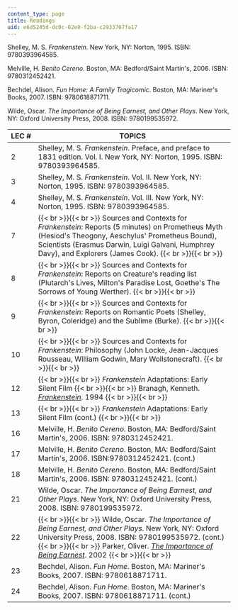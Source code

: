 ```yaml
---
content_type: page
title: Readings
uid: e6d5245d-dc0c-02e9-f2ba-c2933707fa17
---
```


Shelley, M. S. _Frankenstein_. New York, NY: Norton, 1995. ISBN: 9780393964585.

Melville, H. _Benito Cereno_. Boston, MA: Bedford/Saint Martin's, 2006. ISBN: 9780312452421.

Bechdel, Alison. _Fun Home: A Family Tragicomic_. Boston, MA: Mariner's Books, 2007. ISBN: 9780618871711.

Wilde, Oscar. _The Importance of Being Earnest, and Other Plays_. New York, NY: Oxford University Press, 2008. ISBN: 9780199535972.

| LEC # | TOPICS |
| --- | --- |
| 2 | Shelley, M. S. _Frankenstein_. Preface, and preface to 1831 edition. Vol. I. New York, NY: Norton, 1995. ISBN: 9780393964585. |
| 3 | Shelley, M. S. _Frankenstein_. Vol. II. New York, NY: Norton, 1995. ISBN: 9780393964585. |
| 4 | Shelley, M. S. _Frankenstein_. Vol. III. New York, NY: Norton, 1995. ISBN: 9780393964585. |
| 7 |  {{< br >}}{{< br >}} Sources and Contexts for _Frankenstein_: Reports (5 minutes) on Prometheus Myth (Hesiod's Theogony, Aeschylus' Prometheus Bound), Scientists (Erasmus Darwin, Luigi Galvani, Humphrey Davy), and Explorers (James Cook). {{< br >}}{{< br >}}  |
| 8 |  {{< br >}}{{< br >}} Sources and Contexts for _Frankenstein_: Reports on Creature's reading list (Plutarch's Lives, Milton's Paradise Lost, Goethe's The Sorrows of Young Werther). {{< br >}}{{< br >}}  |
| 9 |  {{< br >}}{{< br >}} Sources and Contexts for _Frankenstein_: Reports on Romantic Poets (Shelley, Byron, Coleridge) and the Sublime (Burke). {{< br >}}{{< br >}}  |
| 10 |  {{< br >}}{{< br >}} Sources and Contexts for _Frankenstein_: Philosophy (John Locke, Jean-Jacques Rousseau, William Godwin, Mary Wollstonecraft). {{< br >}}{{< br >}}  |
| 12 |  {{< br >}}{{< br >}} _Frankenstein_ Adaptations: Early Silent Film {{< br >}}{{< br >}} Branagh, Kenneth. [_Frankenstein_](http://www.imdb.com/title/tt0109836/). 1994 {{< br >}}{{< br >}}  |
| 13 |  {{< br >}}{{< br >}} _Frankenstein_ Adaptations: Early Silent Film (cont.) {{< br >}}{{< br >}}  |
| 16 | Melville, H. _Benito Cereno_. Boston, MA: Bedford/Saint Martin's, 2006. ISBN: 9780312452421. |
| 17 | Melville, H. _Benito Cereno_. Boston, MA: Bedford/Saint Martin's, 2006. ISBN:9780312452421. (cont.) |
| 18 | Melville, H. _Benito Cereno_. Boston, MA: Bedford/Saint Martin's, 2006. ISBN: 9780312452421. (cont.) |
| 21 | Wilde, Oscar. _The Importance of Being Earnest, and Other Plays_. New York, NY: Oxford University Press, 2008. ISBN: 9780199535972. |
| 22 |  {{< br >}}{{< br >}} Wilde, Oscar. _The Importance of Being Earnest, and Other Plays_. New York, NY: Oxford University Press, 2008. ISBN: 9780199535972. (cont.) {{< br >}}{{< br >}} Parker, Oliver. [_The Importance of Being Earnest_](http://www.imdb.com/title/tt0278500/). 2002 {{< br >}}{{< br >}}  |
| 23 | Bechdel, Alison. _Fun Home_. Boston, MA: Mariner's Books, 2007. ISBN: 9780618871711. |
| 24 | Bechdel, Alison. _Fun Home_. Boston, MA: Mariner's Books, 2007. ISBN: 9780618871711. (cont.)